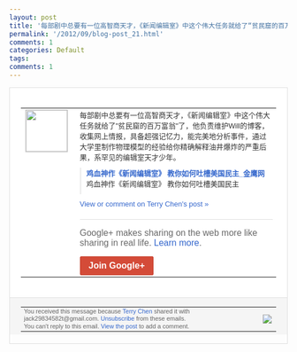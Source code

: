 ```yaml
---
layout: post
title: '每部剧中总要有一位高智商天才，《新闻编辑室》中这个伟大任务就给了“贫民窟的百万富翁...'
permalink: '/2012/09/blog-post_21.html'
comments: 1
categories: Default
tags: 
comments: 1
---
```

<div style="border:solid 1px #dfdfdf;color:#686868;font:13px Arial"><div style="background-color:#fff;padding:20px;"><table cellpadding="0" cellspacing="0"><tr><td style="padding-right:15px;vertical-align:top"><a href="https://plus.google.com/_/notifications/emlink?emrecipient=110200756825219614165&amp;emid=CND-9-vsxrICFUyA3godOVAAAA&amp;path=%2F108643996575278738906&amp;dt=1348236631499&amp;uob=8"><img height="75" src="https://lh3.googleusercontent.com/-KKRGTyJ5Bl0/AAAAAAAAAAI/AAAAAAAAEEY/jllxqER5dCk/s75-c-k-a/photo.jpg" style="border:solid 1px #cccccc;" width="75"/></a></td><td style="width:578px;color:#333;font:13px Arial;vertical-align:top"><div style="padding-bottom:10px">每部剧中总要有一位高智商天才，《新闻编辑<wbr/>室》中这个伟大任务就给了"贫民窟的百万富<wbr/>翁"了，他负责维护Will的博客，收集网<wbr/>上情报，具备超强记忆力，能完美地分析事件<wbr/>，通过大学里制作物理模型的经验给你精确解<wbr/>释油井爆炸的严重后果，系罕见的编辑室天才<wbr/>少年。</div><div style="margin-bottom:10px;padding-left:10px; border-left:2px solid #EAEAEA"><span style="margin-right:5px"><a href="http://www.hunantv.com/c/20120716/0858092408.html" style="color:#3366CC;text-decoration:none"><span style="font-weight:bold">鸡血神作《新闻编辑室》 教你如何吐槽美国民主_金鹰网</span></a><div style="padding-bottom:10px">鸡血神作《新闻编辑室》 教你如何吐槽美国民主</div></span></div><a href="https://plus.google.com/_/notifications/emlink?emrecipient=110200756825219614165&amp;emid=CND-9-vsxrICFUyA3godOVAAAA&amp;path=%2F108643996575278738906%2Fposts%2F9sKnfhHY3t8%3Fgpinv%3DAMIXal87ziVgv2gjmLUCePGSMQiX6lbshJXVhl54kcXjyjE8m9FVlzVTnWv5onpKA7JeT0Sk_ory5uxOkBdRLX8ZWb47xeJixDw4vI-VSae5KGg92x6__WU&amp;dt=1348236631499&amp;uob=8" style="color:#3366CC;text-decoration:none">View or comment on Terry Chen's post »</a><div style="margin-top:20px;border-top:solid 1px #dfdfdf"><div style="padding:15px 0;color:#686868;font:16px Arial">Google+ makes sharing on the web more like sharing in real life. <a href="http://www.google.com/+/learnmore/" style="color:#3366CC;text-decoration:none">Learn more</a>.</div><a href="https://plus.google.com/_/notifications/emlink?emrecipient=110200756825219614165&amp;emid=CND-9-vsxrICFUyA3godOVAAAA&amp;path=%2F%3Fgpinv%3DAMIXal87ziVgv2gjmLUCePGSMQiX6lbshJXVhl54kcXjyjE8m9FVlzVTnWv5onpKA7JeT0Sk_ory5uxOkBdRLX8ZWb47xeJixDw4vI-VSae5KGg92x6__WU&amp;dt=1348236631499&amp;uob=8" style="display:inline-block;padding:7px 15px;background-color:#d44b38; color:#fff;font-size:16px; font-weight:bold;border-radius:2px;-webkit-border-radius:2px; -moz-border-radius:2px;border:solid 1px #c43b28; white-space:nowrap;text-decoration:none">Join Google+</a></div></td></tr></table></div><div style="border-top:solid 1px #dfdfdf;padding:0 20px; background-color:#f5f5f5"><table cellpadding="0" cellspacing="0" style="height:50px"><tbody><tr><td style="vertical-align:middle;width:100%; color:#636363;font:11px Arial; line-height:120%">You received this message because <a href="https://plus.google.com/_/notifications/emlink?emrecipient=110200756825219614165&amp;emid=CND-9-vsxrICFUyA3godOVAAAA&amp;path=%2F108643996575278738906%3Fgpinv%3DAMIXal87ziVgv2gjmLUCePGSMQiX6lbshJXVhl54kcXjyjE8m9FVlzVTnWv5onpKA7JeT0Sk_ory5uxOkBdRLX8ZWb47xeJixDw4vI-VSae5KGg92x6__WU&amp;dt=1348236631499&amp;uob=8" style="color:#3366CC;text-decoration:none">Terry Chen</a> shared it with jack29834582t@gmail.com. <a href="https://plus.google.com/_/notifications/emlink?emrecipient=110200756825219614165&amp;emid=CND-9-vsxrICFUyA3godOVAAAA&amp;path=%2F_%2Fnonplus%2Femailsettings%3Fgpinv%3DAMIXal87ziVgv2gjmLUCePGSMQiX6lbshJXVhl54kcXjyjE8m9FVlzVTnWv5onpKA7JeT0Sk_ory5uxOkBdRLX8ZWb47xeJixDw4vI-VSae5KGg92x6__WU%26est%3DADH5u8UwEF17VOtaMYFrlrDU8Wypf2rNyuPLDdnz2l57L6asG7ishe5YSCHxMLBTr55LmQjDxGZJbJ2gWAN0JNwF2doX5yhuWVIgtc2VG0811SzprJ8O1-Ra4oW_eKdce4tUDfpSs0NQRhH7NEKUPPEzhvFXL9dBmA&amp;dt=1348236631499&amp;uob=8" style="color:#3366CC;text-decoration:none">Unsubscribe</a> from these emails.<br/>You can't reply to this email. <a href="https://plus.google.com/_/notifications/emlink?emrecipient=110200756825219614165&amp;emid=CND-9-vsxrICFUyA3godOVAAAA&amp;path=%2F108643996575278738906%2Fposts%2F9sKnfhHY3t8%3Fgpinv%3DAMIXal87ziVgv2gjmLUCePGSMQiX6lbshJXVhl54kcXjyjE8m9FVlzVTnWv5onpKA7JeT0Sk_ory5uxOkBdRLX8ZWb47xeJixDw4vI-VSae5KGg92x6__WU&amp;dt=1348236631499&amp;uob=8" style="color:#3366CC;text-decoration:none">View the post</a> to add a comment.<br/></td><td><img src="https://ssl.gstatic.com/s2/oz/images/notifications/logo/google-plus-6617a72bb36cc548861652780c9e6ff1.png"/></td></tr></tbody></table></div></div>